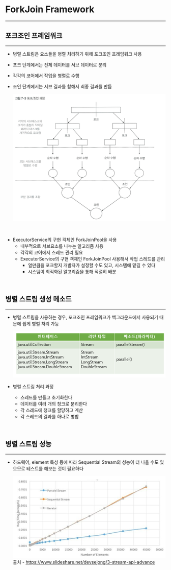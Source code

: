 # ForkJoin Framework
---
## 포크조인 프레임워크
---
- 병렬 스트림은 요소들을 병렬 처리하기 위해 포크조인 프레임워크 사용
- 포크 단계에서는 전체 데이터를 서브 데이터로 분리
- 각각의 코어에서 작업을 병렬로 수행
- 조인 단계에서는 서브 결과를 합해서 최종 결과를 만듬

  ![](images/222.png)


<br>

- ExecutorService의 구현 객체인 ForkJoinPool을 사용
  - 내부적으로 서브요소를 나누는 알고리즘 사용
  - 각각의 코어에서 스레드 관리 필요
  - ExecutorService의 구현 객체인 ForkJoinPool 사용해서 작업 스레드를 관리
    - 얼만큼을 포크할지 개발자가 설정할 수도 있고, 시스템에 맡길 수 있다
    - 시스템이 최적화된 알고리즘을 통해 적절히 배분

<br>

## 병렬 스트림 생성 메소드
---
- 병렬 스트림을 사용하는 경우, 포크조인 프레임워크가 백그라운드에서 사용되기 때문에 쉽게 병렬 처리 가능

  ![](images/33.png)


- 병렬 스트림 처리 과정
  - 스레드를 만들고 초기화한다
  - 데이터를 여러 개의 청크로 분리한다
  - 각 스레드에 청크를 할당하고 계산
  - 각 스레드의 결과를 하나로 병합

<br>

## 병렬 스트림 성능
---
- 하드웨어, element 특성 등에 따라 Sequential Stream의 성능이 더 나을 수도 있으므로 테스트를 해보는 것이 필요하다

   ![](images/44.png)
   출처 - https://www.slideshare.net/devsejong/3-stream-api-advance 